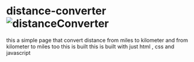 # distance-converter![distanceConverter](https://user-images.githubusercontent.com/102389283/189496269-735a56f1-9d67-48a4-8e57-cf4e75b74534.jpg)
this a simple page that convert distance from miles to kilometer and from kilometer to miles too
this is built 
this is built with just html , css and javascript
